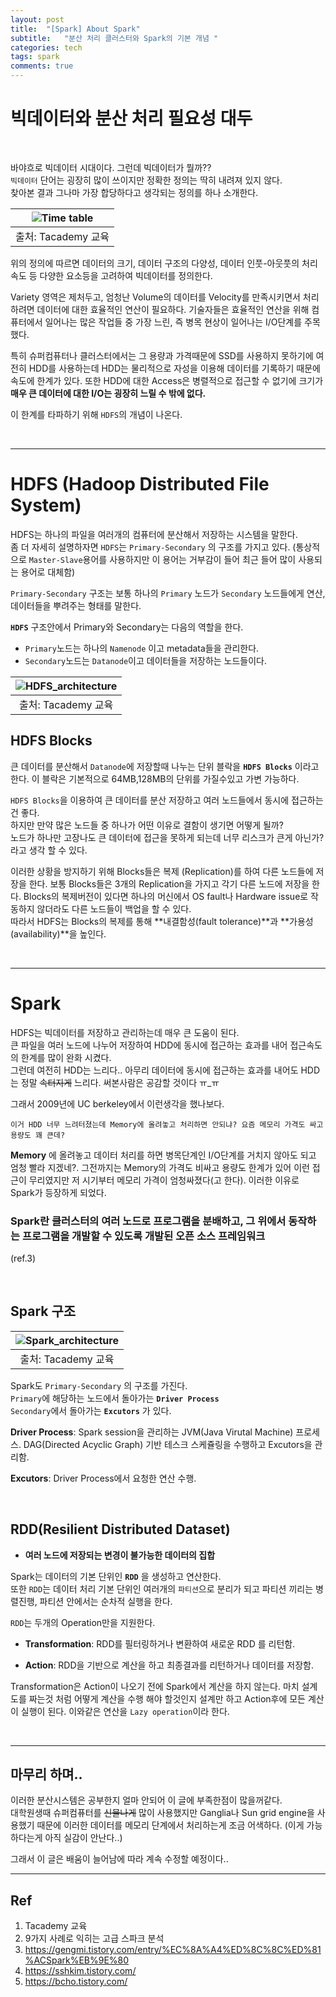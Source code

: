 ```yaml
---
layout: post
title:  "[Spark] About Spark"
subtitle:   "분산 처리 클러스터와 Spark의 기본 개념 "
categories: tech
tags: spark
comments: true
---
```

# 빅데이터와 분산 처리 필요성 대두

<br/>

<!-- 

글로벌 컨설팅업체 IDC 분석에 따르면 2019년 전세계 데이터 총량은 40ZB (4*10^13 GB)으로 천문학적인 수치이다. ~~나의 석사학위 천체물리학..~~ -->
바야흐로 빅데이터 시대이다.  그런데 빅데이터가 뭘까??  
`빅데이터` 단어는 굉장히 많이 쓰이지만 정확한 정의는 딱히 내려져 있지 않다.  
찾아본 결과 그나마 가장 합당하다고 생각되는 정의를 하나 소개한다.

|![Time table](https://swha0105.github.io/assets/tech/big_data.JPG)  
|:--:| 
| 출처: Tacademy 교육 |


위의 정의에 따르면 데이터의 크기, 데이터 구조의 다양성, 데이터 인풋-아웃풋의 처리 속도 등 다양한 요소등을 고려하여 빅데이터를 정의한다. 

Variety 영역은 제처두고, 엄청난 Volume의 데이터를 Velocity를 만족시키면서 처리하려면 데이터에 대한 효율적인 연산이 필요하다. 
기술자들은 효율적인 연산을 위해 컴퓨터에서 일어나는 많은 작업들 중 가장 느린, 즉 병목 현상이 일어나는 I/O단계를 주목했다.

특히 슈퍼컴퓨터나 클러스터에서는 그 용량과 가격때문에 SSD를 사용하지 못하기에 여전히 HDD를 사용하는데 HDD는 물리적으로 자성을 이용해 데이터를 기록하기 때문에 속도에 한계가 있다.  또한 HDD에 대한 Access은 병렬적으로 접근할 수 없기에 크기가 **매우 큰 데이터에 대한 I/O는 굉장히 느릴 수 밖에 없다.**

이 한계를 타파하기 위해 `HDFS`의 개념이 나온다.

<br/>

---

# HDFS (Hadoop Distributed File System)

HDFS는 하나의 파일을 여러개의 컴퓨터에 분산해서 저장하는 시스템을 말한다.  
좀 더 자세히 설명하자면 `HDFS`는 `Primary-Secondary` 의 구조를 가지고 있다. (통상적으로 `Master-Slave`용어를 사용하지만 이 용어는 거부감이 들어 최근 들어 많이 사용되는 용어로 대체함) 

`Primary-Secondary` 구조는 보통 하나의 `Primary` 노드가 `Secondary` 노드들에게 연산, 데이터들을 뿌려주는 형태를 말한다.

**`HDFS`** 구조안에서 Primary와 Secondary는 다음의 역할을 한다.   
- `Primary`노드는 하나의 `Namenode` 이고 metadata들을 관리한다.  
- `Secondary`노드는 `Datanode`이고 데이터들을 저장하는 노드들이다. 

|![HDFS_architecture](https://swha0105.github.io/assets/tech/HDFS_architecture.JPG)  
|:--:| 
| 출처: Tacademy 교육 |




## HDFS Blocks
큰 데이터를 분산해서 `Datanode`에 저장할때 나누는 단위 블락을 **`HDFS Blocks`** 이라고 한다. 이 블락은 기본적으로 64MB,128MB의 단위를 가질수있고 가변 가능하다.

`HDFS Blocks`을 이용하여 큰 데이터를 분산 저장하고 여러 노드들에서 동시에 접근하는 건 좋다.  
하지만 만약 많은 노드들 중 하나가 어떤 이유로 결함이 생기면 어떻게 될까?   
노드가 하나만 고장나도 큰 데이터에 접근을 못하게 되는데 너무 리스크가 큰게 아닌가? 라고 생각 할 수 있다. 


이러한 상황을 방지하기 위해 Blocks들은 복제 (Replication)를 하여 다른 노드들에 저장을 한다. 보통 Blocks들은 3개의 Replication을 가지고 각기 다른 노드에 저장을 한다. Blocks의 복제버전이 있다면 하나의 머신에서 OS fault나 Hardware issue로 작동하지 않더라도 다른 노드들이 백업을 할 수 있다.  
따라서 HDFS는 Blocks의 복제를 통해 **내결함성(fault tolerance)**과 **가용성(availability)**을 높인다.


<br/>

***

# Spark
HDFS는 빅데이터를 저장하고 관리하는데 매우 큰 도움이 된다.  
큰 파일을 여러 노드에 나누어 저장하여 HDD에 동시에 접근하는 효과를 내어 접근속도의 한계를 많이 완화 시켰다.  
그런데 여전히 HDD는 느리다.. 아무리 데이터에 동시에 접근하는 효과를 내어도 HDD는 정말 ~~속터지게~~ 느리다. 써본사람은 공감할 것이다 ㅠ_ㅠ 

그래서 2009년에 UC berkeley에서 이런생각을 했나보다.  

    이거 HDD 너무 느려터졌는데 Memory에 올려놓고 처리하면 안되냐? 요즘 메모리 가격도 싸고 용량도 꽤 큰데?

**Memory** 에 올려놓고 데이터 처리를 하면 병목단계인 I/O단계를 거치지 않아도 되고 엄청 빨라 지겠네?. 그전까지는 Memory의 가격도 비싸고 용량도 한계가 있어 이런 접근이 무리였지만 저 시기부터 메모리 가격이 엄청싸졌다(고 한다). 이러한 이유로 Spark가 등장하게 되었다. 

### Spark란 클러스터의 여러 노드로 프로그램을 분배하고, 그 위에서 동작하는 프로그램을 개발할 수 있도록 개발된 오픈 소스 프레임워크 
(ref.3)

<br/>

## Spark 구조

|![Spark_architecture](https://swha0105.github.io/assets/tech/spark_architecture.JPG)  
|:--:| 
| 출처: Tacademy 교육 |


Spark도 `Primary-Secondary` 의 구조를 가진다.   
`Primary`에 해당하는 노드에서 돌아가는 **`Driver Process`**    
`Secondary`에서 돌아가는 **`Excutors`** 가 있다.  

**Driver Process**: Spark session을 관리하는 JVM(Java Virutal Machine) 프로세스. DAG(Directed Acyclic Graph) 기반 테스크 스케쥴링을 수행하고 Excutors을 관리함.

**Excutors**: Driver Process에서 요청한 연산 수행.

<br/>

## RDD(Resilient Distributed Dataset)
 - **여러 노드에 저장되는 변경이 불가능한 데이터의 집합**

Spark는 데이터의 기본 단위인 **`RDD`** 을 생성하고 연산한다.   
또한 `RDD`는 데이터 처리 기본 단위인 여러개의 `파티션`으로 분리가 되고 파티션 끼리는 병렬진행, 파티션 안에서는 순차적 실행을 한다.

`RDD`는 두개의 Operation만을 지원한다.
- **Transformation**: RDD를 필터링하거나 변환하여 새로운 RDD 를 리턴함. 

- **Action**: RDD을 기반으로 계산을 하고 최종결과를 리턴하거나 데이터를 저장함.

Transformation은 Action이 나오기 전에 Spark에서 계산을 하지 않는다. 마치 설계도를 짜는것 처럼 어떻게 계산을 수행 해야 할것인지 설계만 하고 Action후에 모든 계산이 실행이 된다. 이와같은 연산을 `Lazy operation`이라 한다.


<br/>

***

## 마무리 하며..

이러한 분산시스템은 공부한지 얼마 안되어 이 글에 부족한점이 많을꺼같다.  
대학원생때 슈퍼컴퓨터를 ~~신물나게~~ 많이 사용했지만 Ganglia나 Sun grid engine을 사용했기 때문에 이러한 데이터를 메모리 단계에서 처리하는게 조금 어색하다. (이게 가능하다는게 아직 실감이 안난다..)

그래서 이 글은 배움이 늘어남에 따라 계속 수정할 예정이다..


*** 

## Ref   
1. Tacademy 교육  
2. 9가지 사례로 익히는 고급 스파크 분석 
3. https://gengmi.tistory.com/entry/%EC%8A%A4%ED%8C%8C%ED%81%ACSpark%EB%9E%80  
4. https://sshkim.tistory.com/
5. https://bcho.tistory.com/
